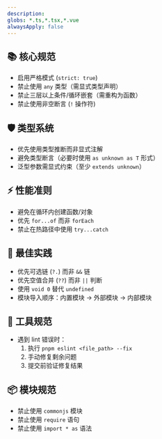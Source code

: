 ```yaml
---
description:
globs: *.ts,*.tsx,*.vue
alwaysApply: false
---
```


## 📚 核心规范
- 启用严格模式 (`strict: true`)
- 禁止使用 `any` 类型（需显式类型声明）
- 禁止三层以上条件/循环嵌套（需重构为函数）
- 禁止使用非空断言 (`!` 操作符)

## 🛡️ 类型系统
- 优先使用类型推断而非显式注解
- 避免类型断言（必要时使用 `as unknown as T` 形式）
- 泛型参数需显式约束（至少 `extends unknown`）

## ⚡ 性能准则
- 避免在循环内创建函数/对象
- 优先 `for...of` 而非 `forEach`
- 禁止在热路径中使用 `try...catch`

## 🧩 最佳实践
- 优先可选链 (`?.`) 而非 `&&` 链
- 优先空值合并 (`??`) 而非 `||` 判断
- 使用 `void 0` 替代 `undefined`
- 模块导入顺序：内置模块 → 外部模块 → 内部模块

## 🔧 工具规范
- 遇到 lint 错误时：
  1. 执行 `pnpm eslint <file_path> --fix`
  2. 手动修复剩余问题
  3. 提交前验证修复结果

## 📦 模块规范
- 禁止使用 `commonjs` 模块
- 禁止使用 `require` 语句
- 禁止使用 `import * as` 语法
